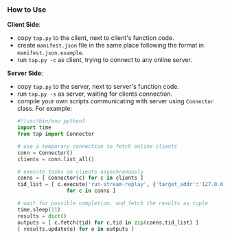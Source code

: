 ### How to Use

**Client Side**:
- copy `tap.py` to the client, next to client's function code.
- create `manifest.json` file in the same place following the format in `manifest.json.example`.
- run `tap.py -c` as client, trying to connect to any online server.

**Server Side**:
- copy `tap.py` to the server, next to server's function code.
- run `tap.py -s` as server, waiting for clients connection.
- compile your own scripts communicating with server using `Connector` class. For example:
    ```python
    #!/usr/bin/env python3
    import time
    from tap import Connector

    # use a temporary connection to fetch online clients
    conn = Connector()
    clients = conn.list_all()

    # execute tasks on clients asynchronously
    conns = [ Connector(c) for c in clients ]
    tid_list = [ c.execute('run-stream-replay', {'target_addr':'127.0.0.1', 'duration':10})
                    for c in conns ]
    
    # wait for possible completion, and fetch the results as tuple
    time.sleep(11)
    results = dict()
    outputs = [ c.fetch(tid) for c,tid in zip(conns,tid_list) ]
    [ results.update(o) for o in outputs ]
    ```

